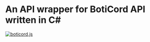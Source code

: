 #           An API wrapper for BotiCord API written in C#

<a href="https://boticord.top"><img src="https://media.discordapp.net/attachments/985686409039970345/986336905429913650/logo.png"  alt="boticord.js"/></a>
